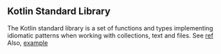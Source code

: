

## Kotlin Standard Library

The Kotlin standard library is a set of functions and types implementing idiomatic patterns when working with collections,
text and files.
See [ref](https://example.com)
Also, [example](https://example.com)

